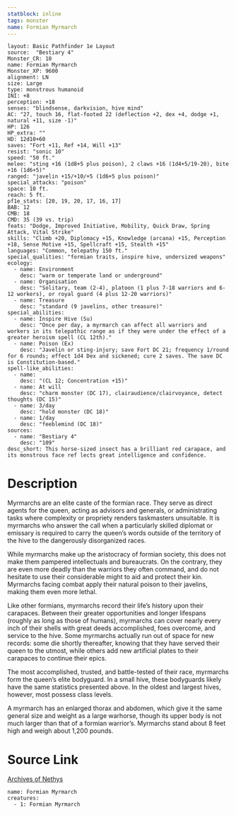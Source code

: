 ```yaml
---
statblock: inline
tags: monster
name: Formian Myrmarch
---
```

```statblock
layout: Basic Pathfinder 1e Layout
source:  "Bestiary 4"
Monster_CR: 10
name: Formian Myrmarch
Monster_XP: 9600
alignment: LN
size: Large
type: monstrous humanoid
INI: +8
perception: +18
senses: "blindsense, darkvision, hive mind"
AC: "27, touch 16, flat-footed 22 (deflection +2, dex +4, dodge +1, natural +11, size -1)"
HP: 126
HP_extra: ""
HD: 12d10+60
saves: "Fort +11, Ref +14, Will +13"
resist: "sonic 10"
speed: "50 ft."
melee: "sting +16 (1d8+5 plus poison), 2 claws +16 (1d4+5/19-20), bite +16 (1d6+5)"
ranged: "javelin +15/+10/+5 (1d6+5 plus poison)"
special_attacks: "poison"
space: 10 ft.
reach: 5 ft.
pf1e_stats: [20, 19, 20, 17, 16, 17]
BAB: 12
CMB: 18
CMD: 35 (39 vs. trip)
feats: "Dodge, Improved Initiative, Mobility, Quick Draw, Spring Attack, Vital Strike"
skills: "Climb +20, Diplomacy +15, Knowledge (arcana) +15, Perception +18, Sense Motive +15, Spellcraft +15, Stealth +15"
languages: "Common, telepathy 150 ft."
special_qualities: "formian traits, inspire hive, undersized weapons"
ecology:
  - name: Environment
    desc: "warm or temperate land or underground"
  - name: Organisation
    desc: "Solitary, team (2-4), platoon (1 plus 7-18 warriors and 6-12 workers), or royal guard (4 plus 12-20 warriors)"
  - name: Treasure
    desc: "standard (9 javelins, other treasure)"
special_abilities:
  - name: Inspire Hive (Su)
    desc: "Once per day, a myrmarch can affect all warriors and workers in its telepathic range as if they were under the effect of a greater heroism spell (CL 12th)."
  - name: Poison (Ex)
    desc: "Javelin or sting-injury; save Fort DC 21; frequency 1/round for 6 rounds; effect 1d4 Dex and sickened; cure 2 saves. The save DC is Constitution-based."
spell-like_abilities:
  - name:
    desc: "(CL 12; Concentration +15)"
  - name: At will
    desc: "charm monster (DC 17), clairaudience/clairvoyance, detect thoughts (DC 15)"
  - name: 3/day
    desc: "hold monster (DC 18)"
  - name: 1/day
    desc: "feeblemind (DC 18)"
sources:
  - name: "Bestiary 4"
    desc: "109"
desc_short: This horse-sized insect has a brilliant red carapace, and its monstrous face ref lects great intelligence and confidence.
```
# Description
Myrmarchs are an elite caste of the formian race. They serve as direct agents for the queen, acting as advisors and generals, or administrating tasks where complexity or propriety renders taskmasters unsuitable. It is myrmarchs who answer the call when a particularly skilled diplomat or emissary is required to carry the queen’s words outside of the territory of the hive to the dangerously disorganized races.

While myrmarchs make up the aristocracy of formian society, this does not make them pampered intellectuals and bureaucrats. On the contrary, they are even more deadly than the warriors they often command, and do not hesitate to use their considerable might to aid and protect their kin. Myrmarchs facing combat apply their natural poison to their javelins, making them even more lethal.

Like other formians, myrmarchs record their life’s history upon their carapaces. Between their greater opportunities and longer lifespans (roughly as long as those of humans), myrmarchs can cover nearly every inch of their shells with great deeds accomplished, foes overcome, and service to the hive. Some myrmarchs actually run out of space for new records: some die shortly thereafter, knowing that they have served their queen to the utmost, while others add new artificial plates to their carapaces to continue their epics.

The most accomplished, trusted, and battle-tested of their race, myrmarchs form the queen’s elite bodyguard. In a small hive, these bodyguards likely have the same statistics presented above. In the oldest and largest hives, however, most possess class levels.

A myrmarch has an enlarged thorax and abdomen, which give it the same general size and weight as a large warhorse, though its upper body is not much larger than that of a formian warrior’s. Myrmarchs stand about 8 feet high and weigh about 1,200 pounds.
# Source Link
[Archives of Nethys](https://aonprd.com/MonsterDisplay.aspx?ItemName=Formian%20Myrmarch)
```encounter-table
name: Formian Myrmarch
creatures:
  - 1: Formian Myrmarch
```
